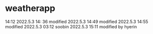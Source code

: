 # weatherapp
14:12
2022.5.3 14: 36 modified
2022.5.3 14:49 modified
2022.5.3 14:55 modified
2022.5.3 03:12 soobin
2022.5.3 15:11 modified by hyerin
